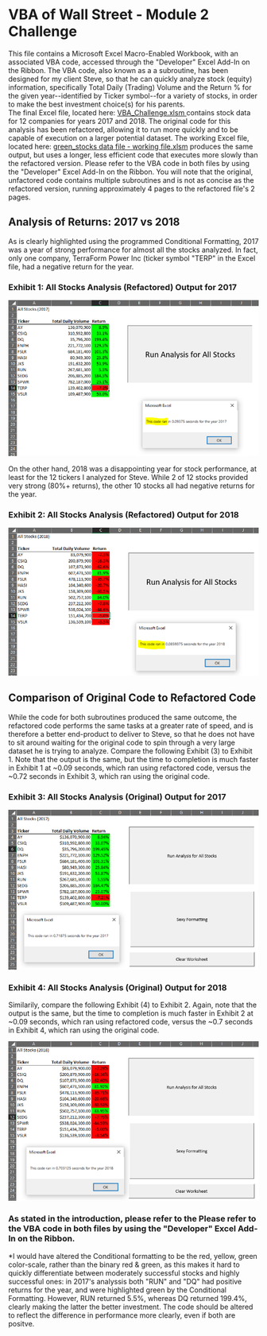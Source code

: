 # VBA of Wall Street - Module 2 Challenge
This file contains a Microsoft Excel Macro-Enabled Workbook, with an associated VBA code, accessed through the "Developer" Excel Add-In on the Ribbon.
The VBA code, also known as a a subroutine, has been designed for my client Steve, so that he can quickly analyze stock (equity) information, specifically Total Daily (Trading) Volume and the Return % for the given year--identified by Ticker symbol--for a variety of stocks, in order to make the best investment choice(s) for his parents.  
The final Excel file, located here: [VBA_Challenge.xlsm ](https://github.com/deltaLyd/Module2VBA/blob/main/VBA_Challenge.xlsm) contains stock data for 12 companies for years 2017 and 2018.  The original code for this analysis has been refactored, allowing it to run more quickly and to be capable of execution on a larger potential dataset.  The working Excel file, located here: [green_stocks data file - working file.xlsm](https://github.com/deltaLyd/Module2VBA/blob/main/green_stocks%20data%20file%20-%20working%20file.xlsm) produces the same output, but uses a longer, less efficient code that executes more slowly than the refactored version.  Please refer to the VBA code in both files by using the "Developer" Excel Add-In on the Ribbon.  You will note that the original, unfactored code contains multiple subroutines and is not as concise as the refactored version, running approximately 4 pages to the refactored file's 2 pages.
## Analysis of Returns: 2017 vs 2018
As is clearly highlighted using the programmed Conditional Formatting, 2017 was a year of strong performance for almost all the stocks analyzed.  In fact, only one company, TerraForm Power Inc (ticker symbol "TERP" in the Excel file, had a negative return for the year. 
### Exhibit 1: All Stocks Analysis (Refactored) Output for 2017
![VBA_Challenge_2017.PNG](https://github.com/deltaLyd/Module2VBA/blob/main/Resources/VBA_Challenge_2017.PNG)

On the other hand, 2018 was a disappointing year for stock performance, at least for the 12 tickers I analyzed for Steve. While 2 of 12 stocks provided very strong (80%+ returns), the other 10 stocks all had negative returns for the year.

### Exhibit 2: All Stocks Analysis (Refactored) Output for 2018
![VBA_Challenge_2018.PNG](https://github.com/deltaLyd/Module2VBA/blob/main/Resources/VBA_Challenge_2018.PNG)

## Comparison of Original Code to Refactored Code
While the code for both subroutines produced the same outcome, the refactored code performs the same tasks at a greater rate of speed, and is therefore a better end-product to deliver to Steve, so that he does not have to sit around waiting for the original code to spin through a very large dataset he is trying to analyze. 
Compare the following Exhibit (3) to Exhibit 1. Note that the output is the same, but the time to completion is much faster in Exhibit 1 at ~0.09 seconds, which ran using refactored code, versus the ~0.72 seconds in Exhibit 3, which ran using the original code.
### Exhibit 3: All Stocks Analysis (Original) Output for 2017
![VBA_Challenge_2017 - Initial.PNG](https://github.com/deltaLyd/Module2VBA/blob/main/Resources/VBA_Challenge_2017%20-%20Initial.PNG)
### Exhibit 4: All Stocks Analysis (Original) Output for 2018
Similarily, compare the following Exhibit (4) to Exhibit 2. Again, note that the output is the same, but the time to completion is much faster in Exhibit 2 at ~0.09 seconds, which ran using refactored code, versus the ~0.7 seconds in Exhibit 4, which ran using the original code.

![VBA_Challenge_2018 - Initial.PNG](https://github.com/deltaLyd/Module2VBA/blob/main/Resources/VBA_Challenge_2018%20-%20Initial.PNG)

### As stated in the introduction, please refer to the Please refer to the VBA code in both files by using the "Developer" Excel Add-In on the Ribbon.



*I would have altered the Conditional formatting to be the red, yellow, green color-scale, rather than the binary red & green, as this makes it hard to quickly differentiate between moderately successful stocks and highly successful ones: in 2017's analyssis both "RUN" and "DQ" had positive returns for the year, and were highlighted green by the Conditional Formatting. However, RUN returned 5.5%, whereas DQ returned 199.4%, clearly making the latter the better investment. The code should be altered to reflect the difference in performance more clearly, even if both are positve.
